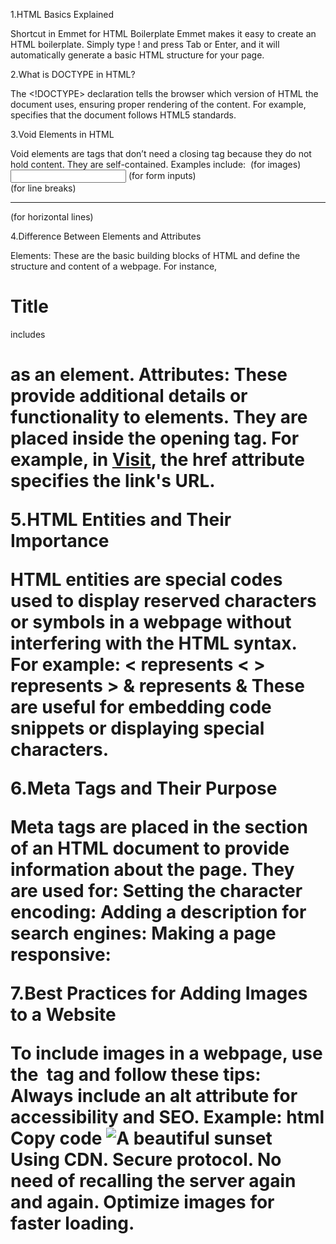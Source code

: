 1.HTML Basics Explained

Shortcut in Emmet for HTML Boilerplate
Emmet makes it easy to create an HTML boilerplate. Simply type ! and press Tab or Enter, and it will automatically generate a basic HTML structure for your page.

2.What is DOCTYPE in HTML?

The <!DOCTYPE> declaration tells the browser which version of HTML the document uses, ensuring proper rendering of the content. For example, <!DOCTYPE html> specifies that the document follows HTML5 standards.

3.Void Elements in HTML

Void elements are tags that don’t need a closing tag because they do not hold content. They are self-contained. Examples include:
<img> (for images)
<input> (for form inputs)
<br> (for line breaks)
<hr> (for horizontal lines)

4.Difference Between Elements and Attributes

Elements: These are the basic building blocks of HTML and define the structure and content of a webpage. For instance, <h1>Title</h1> includes <h1> as an element.
Attributes: These provide additional details or functionality to elements. They are placed inside the opening tag. For example, in <a href="https://example.com">Visit</a>, the href attribute specifies the link's URL.

5.HTML Entities and Their Importance

HTML entities are special codes used to display reserved characters or symbols in a webpage without interfering with the HTML syntax. For example:
&lt; represents <
&gt; represents >
&amp; represents &
These are useful for embedding code snippets or displaying special characters.

6.Meta Tags and Their Purpose

Meta tags are placed in the <head> section of an HTML document to provide information about the page. They are used for:
Setting the character encoding: <meta charset="UTF-8">
Adding a description for search engines: <meta name="description" content="Learn HTML basics">
Making a page responsive: <meta name="viewport" content="width=device-width, initial-scale=1.0">

7.Best Practices for Adding Images to a Website

To include images in a webpage, use the <img> tag and follow these tips:
Always include an alt attribute for accessibility and SEO. Example:
html
Copy code
<img src="image.jpg" alt="A beautiful sunset">
Using CDN.
Secure protocol.
No need of recalling the server again and again.
Optimize images for faster loading.


